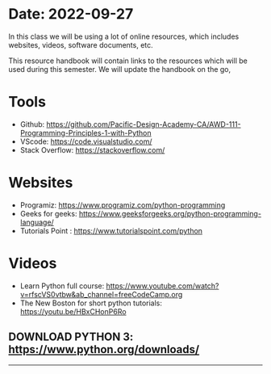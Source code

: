 # Date: 2022-09-27

In this class we will be using a lot of online resources, which includes websites, videos, software documents, etc.

This resource handbook will contain links to the resources which will be used during this semester. We will update the handbook on the go,

# Tools
* Github: https://github.com/Pacific-Design-Academy-CA/AWD-111-Programming-Principles-1-with-Python
* VScode: https://code.visualstudio.com/
* Stack Overflow: https://stackoverflow.com/

# Websites
* Programiz: https://www.programiz.com/python-programming
* Geeks for geeks: https://www.geeksforgeeks.org/python-programming-language/
* Tutorials Point : https://www.tutorialspoint.com/python

# Videos
* Learn Python full course: https://www.youtube.com/watch?v=rfscVS0vtbw&ab_channel=freeCodeCamp.org
* The New Boston for short python tutorials: https://youtu.be/HBxCHonP6Ro


## DOWNLOAD PYTHON 3: https://www.python.org/downloads/


****
